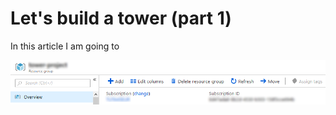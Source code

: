 # Let's build a tower (part 1)

In this article I am going to 

![alt text](/images/ansible-tower/resource_group.png)
